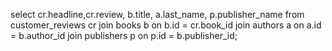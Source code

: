 select cr.headline,cr.review, b.title, a.last_name, p.publisher_name 
from customer_reviews cr
join books b on b.id = cr.book_id
join authors a on a.id = b.author_id
join publishers p on p.id = b.publisher_id;
